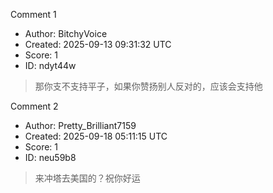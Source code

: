 Comment 1

- Author: BitchyVoice
- Created: 2025-09-13 09:31:32 UTC
- Score: 1
- ID: ndyt44w

> 那你支不支持平子，如果你赞扬别人反对的，应该会支持他

Comment 2

- Author: Pretty_Brilliant7159
- Created: 2025-09-18 05:11:15 UTC
- Score: 1
- ID: neu59b8

> 来冲塔去美国的？祝你好运
